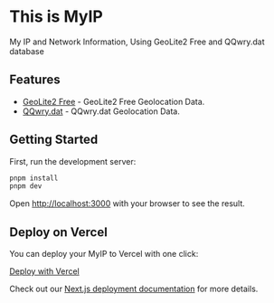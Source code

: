 # This is MyIP

My IP and Network Information, Using GeoLite2 Free and QQwry.dat database

## Features

- [GeoLite2 Free](https://dev.maxmind.com/geoip/geolite2-free-geolocation-data) - GeoLite2 Free Geolocation Data.
- [QQwry.dat](https://github.com/metowolf/qqwry.dat) - QQwry.dat Geolocation Data.

## Getting Started

First, run the development server:

```bash
pnpm install
pnpm dev
```

Open [http://localhost:3000](http://localhost:3000) with your browser to see the result.

## Deploy on Vercel

You can deploy your MyIP to Vercel with one click:

[Deploy with Vercel](https://vercel.com/new?utm_medium=default-template&filter=next.js&utm_source=create-next-app&utm_campaign=create-next-app-readme)

Check out our [Next.js deployment documentation](https://nextjs.org/docs/deployment) for more details.
